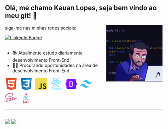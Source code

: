 ## Olá, me chamo Kauan Lopes, seja bem vindo ao meu git! 👋 

<p>siga-me nas minhas redes sociais: <img src="banner.webp" width = "180em" align="right"></p>
<div id="badges" >
  <a href = "https://www.linkedin.com/in/kauan-lopes-rodrigues-078413143/">
    <img src="https://img.shields.io/badge/LinkedIn-blue?style=for-the-badge&logo=linkedin&logoColor=white" alt="LinkedIn Badge"/>
  </a>
  
</div>

<br>

- 📚 Atualmente estudo diariamente desenvolvimento Front-End!
- 👨‍💻 Procurando oportunidades na área de desenvolvimento Front-End

<div align="left" margin="40px">
  <img src="https://github.com/devicons/devicon/blob/master/icons/html5/html5-original.svg" title="HTML5" alt="HTML" width="40" height="40"/>&nbsp;
  <img src="https://github.com/devicons/devicon/blob/master/icons/css3/css3-original.svg" title="CSS3" alt="CSS3" width="40" height="40"/>&nbsp;
  <img src="https://github.com/devicons/devicon/blob/master/icons/javascript/javascript-original.svg" title="JavaScript" alt="JavaScript" width="40" height="40"/>&nbsp;
  <img src="https://github.com/devicons/devicon/blob/master/icons/react/react-original-wordmark.svg" title="React" alt="React" width="40" height="40"/>&nbsp;
  <img src="https://github.com/devicons/devicon/blob/master/icons/bootstrap/bootstrap-original.svg" title="Bootstrap" alt="Bootstrap" width="40" height="40"/>&nbsp;
  <img src="https://github.com/devicons/devicon/blob/master/icons/tailwindcss/tailwindcss-original.svg" title="Tailwind" alt="Tailwind" width="40" height="40"/>&nbsp;
  <img src="https://github.com/devicons/devicon/blob/master/icons/sass/sass-original.svg" title="SASS" alt="SASS" width="40" height="40"/>&nbsp;
  <img src="https://github.com/devicons/devicon/blob/master/icons/java/java-original-wordmark.svg" title="Java" alt="Java" width="40" height="40"/>&nbsp;
</div>



---

<br>

<div align = "left">
<img height="175em" src="https://github-readme-stats.vercel.app/api/top-langs/?username=Winn4K&show_icons=true&theme=bear&count_private=true&layout=compact"/>
<img height="175em" src="https://github-readme-stats.vercel.app/api?username=Winn4K&show_icons=true&theme=bear"/>

</div>

